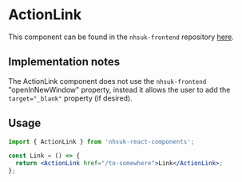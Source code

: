 # ActionLink

This component can be found in the `nhsuk-frontend` repository [here](https://github.com/nhsuk/nhsuk-frontend/tree/main/packages/nhsuk-frontend/src/nhsuk/components/action-link).

## Implementation notes

The ActionLink component does not use the `nhsuk-frontend` "openInNewWindow" property, instead it allows the user to add the `target="_blank"` property (if desired).

## Usage

```jsx
import { ActionLink } from 'nhsuk-react-components';

const Link = () => {
  return <ActionLink href="/to-somewhere">Link</ActionLink>;
};
```
